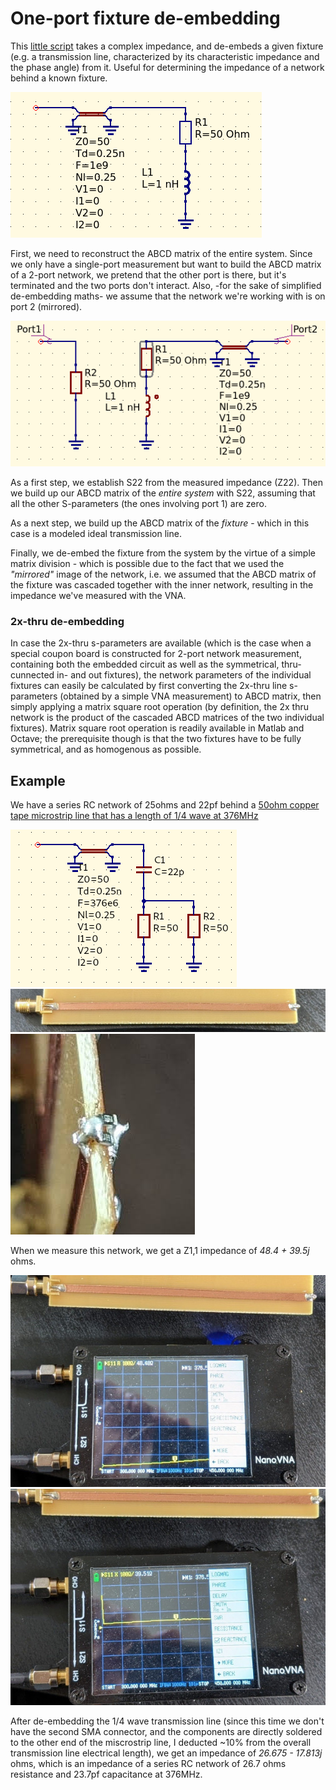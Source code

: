 # One-port fixture de-embedding

This [little script](deembed.m) takes a complex impedance, and de-embeds a given fixture (e.g. a transmission line, characterized by its characteristic impedance and the phase angle) from it. Useful for determining the impedance of a network behind a known fixture.

![deembed](deembed.png)

First, we need to reconstruct the ABCD matrix of the entire system. Since we only have a single-port measurement but want to build the ABCD matrix of a 2-port network, we pretend that the other port is there, but it's terminated and the two ports don't interact. Also, -for the sake of simplified de-embedding maths- we assume that the network we're working with is on port 2 (mirrored).

![deembedmirror2](deembedmirror2.png)

As a first step, we establish S22 from the measured impedance (Z22). Then we build up our ABCD matrix of the *entire system* with S22, assuming that all the other S-parameters (the ones involving port 1) are zero.

As a next step, we build up the ABCD matrix of the *fixture* - which in this case is a modeled ideal transmission line.

Finally, we de-embed the fixture from the system by the virtue of a simple matrix division - which is possible due to the fact that we used the *"mirrored"* image of the network, i.e. we assumed that the ABCD matrix of the fixture was cascaded together with the inner network, resulting in the impedance we've measured with the VNA.

### 2x-thru de-embedding

In case the 2x-thru s-parameters are available (which is the case when a special coupon board is constructed for 2-port network measurement, containing both the embedded circuit as well as the symmetrical, thru-cunnected in- and out fixtures), the network parameters of the individual fixtures can easily be calculated by first converting the 2x-thru line s-parameters (obtained by a simple VNA measurement) to ABCD matrix, then simply applying a matrix square root operation (by definition, the 2x thru network is the product of the cascaded ABCD matrices of the two individual fixtures). Matrix square root operation is readily available in Matlab and Octave; the prerequisite though is that the two fixtures have to be fully symmetrical, and as homogenous as possible.

## Example

We have a series RC network of 25ohms and 22pf behind a [50ohm copper tape microstrip line that has a length of 1/4 wave at 376MHz](https://github.com/szoftveres/RF_Microwave/tree/main/Microstrip)

![exnetwork](exnetwork.png)
![exline](exline.jpg)
![exrc](exrc.jpg)

When we measure this network, we get a Z1,1 impedance of *48.4 + 39.5j* ohms.

![exreal](exreal.jpg)
![eximag](eximag.jpg)

After de-embedding the 1/4 wave transmission line (since this time we don't have the second SMA connector, and the components are directly soldered to the other end of the miscrostrip line, I deducted ~10% from the overall transmission line electrical length), we get an impedance of *26.675 - 17.813j* ohms, which is an impedance of a series RC network of 26.7 ohms resistance and 23.7pf capacitance at 376MHz.

